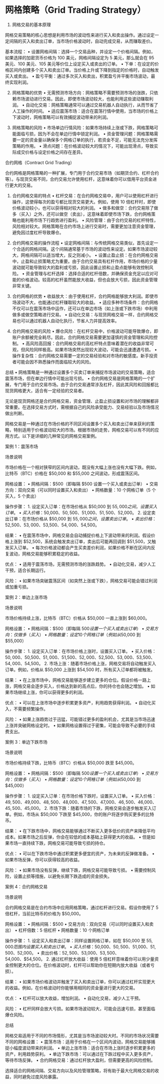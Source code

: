 # 网格策略（Grid Trading Strategy）

1. 网格交易的基本原理

网格交易策略的核心思想是利用市场的波动性来进行买入和卖出操作。通过设定一定间隔的买入和卖出订单，当市场价格波动时，自动完成交易，从而赚取差价。

基本流程：
• 设置网格间隔：选择一个交易品种，并设定一个价格间隔。例如，如果选择的加密货币价格为 100 美元，网格间隔设定为 5 美元，那么就会在 95 美元、100 美元、105 美元等价位上设定买入或卖出的订单。
• 下单：在设定的价格区间内创建多个买入和卖出订单。当价格上升或下降到指定的价格时，自动触发买入或卖出。
• 盈亏平衡：通过多次买入和卖出，积累盈亏并平衡市场波动，最终实现利润。

2. 网格策略的优势
   • 无需预测市场方向：网格策略不需要预测市场的涨跌，只依赖市场波动进行交易。因此，即使市场波动较大，也能利用这些波动赚取利润。
   • 自动化交易：网格策略通常可以通过交易机器人自动执行，从而节省了人工操作的时间。
   • 适应震荡市场：适合在震荡行情中使用，当市场的价格上下波动时，网格策略可以有效捕捉波动带来的利润。

3. 网格策略的风险
   • 市场单边行情风险：如果市场持续上涨或下跌，网格策略可能面临亏损，因为不会在单边行情中锁定利润。
   • 资金管理问题：网格策略需要一定的资金量以确保多个网格订单的执行，若资金不足，可能无法充分发挥策略的作用。
   • 滑点问题：在价格波动较大的情况下，可能出现滑点，导致实际成交价格与设定价格之间存在差异。

合约网格（Contract Grid Trading）

合约网格是网格策略的一种扩展，专门用于合约交易市场（如期货合约、杠杆合约等）。与现货交易不同，合约交易允许使用杠杆，这意味着你可以借用平台资金进行更大的交易。

1. 合约网格交易的特点
   • 杠杆交易：在合约网格交易中，用户可以使用杠杆进行操作，这使得每次的盈亏都比现货交易更大。例如，使用 10 倍杠杆时，即使价格波动较小，也可以获得相对较大的利润。
   • 做多和做空：合约交易除了做多（买入）之外，还可以做空（卖出），这意味着即使市场下跌，合约网格策略也能利用市场下行趋势进行盈利。
   • 风险管理：由于合约交易的杠杆特性，风险相对较大。网格策略在合约市场上进行交易时，需要更加注意资金管理，避免因过度杠杆导致爆仓。

2. 合约网格交易的操作流程
   • 设定网格间隔：与传统网格交易类似，首先设定一个合适的网格间隔。这个间隔通常基于市场的波动性来设定。如果市场波动较大，网格间隔可以适当增大，反之则减小。
   • 设置止盈止损：在合约网格交易中，止盈和止损策略尤为重要。由于合约交易具有杠杆作用，市场价格的少量波动就可能导致较大的盈利或亏损，因此设置止损和止盈点能够有效控制风险。
   • 资金管理与杠杆选择：选择合适的杠杆倍数，并确保资金充足以应对可能的价格波动。较高的杠杆虽然能放大收益，但也会放大亏损，因此资金管理非常关键。

3. 合约网格的优势
   • 收益放大：由于使用杠杆，合约网格能够放大利润。即使市场波动不大，也能通过杠杆赚取较大的收益。
   • 适应多种市场条件：合约网格不仅可以在震荡市场中运作，还可以在单边市场（如上涨或下跌市场）中利用做多或做空策略进行交易。
   • 自动化交易：与现货网格交易一样，合约网格交易也可以通过机器人自动化执行，节省人力并提高效率。

4. 合约网格交易的风险
   • 爆仓风险：在杠杆交易中，价格波动可能导致爆仓，即账户余额被完全耗尽。因此，合约网格交易需要更加谨慎的资金管理和风险控制。
   • 高风险高回报：合约网格交易的高杠杆特点意味着潜在的收益非常可观，但风险同样极高。如果市场突然出现较大波动，可能会迅速遭遇亏损。
   • 操作复杂性：合约网格交易需要一定的交易经验和对市场的敏感度。新手投资者可能会因不熟悉操作而面临较大的风险。

总结
• 网格策略是一种通过设置多个买卖订单来捕捉市场波动的交易策略，适合震荡市场，但在单边行情中可能出现亏损。
• 合约网格交易是网格策略的一个扩展，专门用于合约交易市场。由于合约交易通常涉及杠杆，因此其风险和回报都比现货网格更大，适合有一定经验的交易者。

无论是现货网格还是合约网格交易，资金管理、止盈止损设置和对市场的理解都非常重要。在选择交易方式时，需根据自己的风险承受能力、交易经验以及市场情况做出判断。

网格交易是一种通过在市场价格的不同区间设置多个买入和卖出订单来获利的策略，特别适用于价格波动较大的市场。根据市场的走势，网格交易可以有不同的应用方式。以下是详细的几种常见的网格交易案例。

案例 1：震荡市场

场景说明

市场价格在一个相对狭窄的区间内波动，既没有大幅上涨也没有大幅下跌。例如，比特币（BTC）价格在 $50,000 和 $55,000 之间波动，形成震荡区间。

网格设置：
• 网格间隔：$500（即每隔 $500 设置一个买入或卖出订单）
• 交易方向：双向交易（可以同时设置买入和卖出）
• 网格数量：10 个网格订单（5 个买入，5 个卖出）

操作步骤： 1. 设定买入订单：在市场价格从 $50,000 到 $55,000 之间，设置买入订单。
• 买入价格：$50,000、$50,500、$51,000、$51,500、$52,000。 2. 设定卖出订单：在市场价格从 $50,000 到 $55,000 之间，设置卖出订单。
• 卖出价格：$52,500、$53,000、$53,500、$54,000、$54,500。

结果：
• 在震荡市场中，网格交易会自动捕捉价格上下波动带来的利润。假设价格上涨到 $52,500，系统会触发卖出订单，卖出后可能再回调到 $51,500，又触发买入订单。
• 每次价格波动都会产生买卖差价利润，如果价格不断在区间内反复波动，网格交易能够积累稳定的收益。

优点：
• 适用于震荡市场，无需预测市场的涨跌趋势。
• 自动化交易，减少人工干预，适合长期运行。

风险：
• 如果市场突破震荡区间（如突然上涨或下跌），网格交易可能会错过利润或加重亏损。

案例 2：单边上涨市场

场景说明

市场价格持续上涨，比特币（BTC）价格从 $50,000 一直上涨到 $60,000。

网格设置：
• 网格间隔：$500（即每隔 $500 设置一个买入或卖出订单）
• 交易方向：仅做多（买入）
• 网格数量：设定 10 个网格订单（例如从$50,000 到$55,000）

操作步骤： 1. 设定买入订单：在市场价格上涨时，设置买入订单。
• 买入价格：$50,000、$50,500、$51,000、$51,500、$52,000、$52,500、$53,000、$53,500、$54,000、$54,500。 2. 市场上涨：随着市场价格上涨，网格交易将自动触发买入订单。例如，价格从 $50,000 上涨到 $54,500 时，所有买入订单都将被触发。

结果：
• 在上涨市场中，网格交易能够逐步建立更多的仓位。假设价格一路上涨，网格交易会逐步买入，价格达到新的高点后，你的持仓也会随之增加。
• 如果市场继续上涨，你可以获得更多的利润。

优点：
• 可以在上涨市场中逐步积累更多资产，利用趋势获得利润。
• 自动化买入，不需要频繁操作。

风险：
• 如果上涨趋势过于迅猛，可能错过更多的盈利机会，尤其是当市场迅速上涨并突破网格设定时。
• 如果网格设置得过于密集，可能会导致不必要的手续费支出。

案例 3：单边下跌市场

场景说明

市场价格持续下跌，比特币（BTC）价格从 $50,000 跌至 $45,000。

网格设置：
• 网格间隔：$500（即每隔 $500 设置一个买入或卖出订单）
• 交易方向：仅做多（买入）
• 网格数量：设定 10 个网格订单（例如从$50,000 到$45,000）

操作步骤： 1. 设定买入订单：在市场价格下跌时，设置买入订单。
• 买入价格：$49,500、$49,000、$48,500、$48,000、$47,500、$47,000、$46,500、$46,000、$45,500、$45,000。 2. 市场下跌：随着市场的下跌，网格交易会逐步触发买入订单。例如，市场从 $50,000 下跌至 $45,000，你的账户将逐步购买更多的比特币。

结果：
• 在下跌市场中，网格交易能够通过不断买入更多低价的资产来降低平均成本。如果市场之后反弹，你会在较低的成本基础上获得更大的收益。
• 但是如果市场一直持续下跌，网格交易可能导致亏损的持仓。

优点：
• 可以在下跌市场中通过积累更多便宜的资产，为未来的反弹做准备。
• 如果市场反弹，你可以获得较高的收益。

风险：
• 如果市场没有反弹，继续下跌，网格交易可能导致亏损。
• 需要控制风险，设置止损等措施，以避免长期下跌造成的资金损失。

案例 4：合约网格交易

场景说明

合约网格交易是在合约市场中应用网格策略，通过杠杆进行交易。假设你使用了 5 倍杠杆，当前比特币的价格为 $50,000。

网格设置：
• 网格间隔：$500
• 交易方向：双向交易（可以同时设置买入和卖出）
• 杠杆倍数：5 倍杠杆
• 网格数量：10 个网格订单

操作步骤： 1. 设定买入和卖出订单：同样设置网格订单，如在 $50,000 至 $55,000 范围内设置买入和卖出订单。
• 买入价格：$50,000、$50,500、$51,000、$51,500、$52,000。
• 卖出价格：$52,500、$53,000、$53,500、$54,000、$54,500。 2. 通过杠杆放大收益：使用 5 倍杠杆意味着你可以用少量资金控制更大的仓位。在价格波动时，杠杆可以帮助你在短期内放大收益（或者亏损）。

结果：
• 如果市场价格波动并触发了买入和卖出订单，你可以通过杠杆实现更大的收益。例如，在价格波动时你能够用相同的资金量进行更大的交易。

优点：
• 杠杆可以放大收益，增加利润。
• 自动化交易，减少人工干预。

风险：
• 杠杆同样会放大亏损。如果市场波动较大，可能会迅速亏损，甚至面临爆仓风险。

总结

网格交易适用于不同的市场情形，尤其是当市场波动较大时。不同的市场状况需要不同的网格设置：
• 震荡市场：适用于价格在一个区间内波动，网格交易能够捕捉小幅度波动带来的利润。
• 单边上涨市场：适合在市场上涨时逐步积累更多的资产，利用趋势获利。
• 单边下跌市场：可以通过在下跌过程中买入更多资产，等待市场反弹。
• 合约网格交易：通过杠杆放大盈利，但需要更高的风险控制。

选择适合的网格间隔、交易方向以及风险管理策略，将有助于最大化网格交易的收益，同时避免过度风险暴露。
